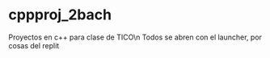 # cppproj_2bach

Proyectos en c++ para clase de TICO\n
Todos se abren con el launcher, por cosas del replit
